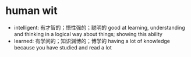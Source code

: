 # human wit

- intelligent: 有才智的；悟性强的；聪明的 good at learning, understanding and thinking in a logical way about things; showing this ability
- learned: 有学问的；知识渊博的；博学的 having a lot of knowledge because you have studied and read a lot


